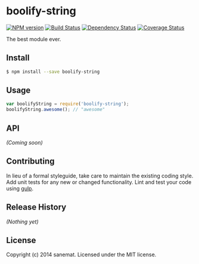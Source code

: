 # boolify-string 
[![NPM version][npm-image]][npm-url] [![Build Status][travis-image]][travis-url] [![Dependency Status][daviddm-url]][daviddm-image] [![Coverage Status][coveralls-image]][coveralls-url]

The best module ever.


## Install

```bash
$ npm install --save boolify-string
```


## Usage

```javascript
var boolifyString = require('boolify-string');
boolifyString.awesome(); // "awesome"
```

## API

_(Coming soon)_


## Contributing

In lieu of a formal styleguide, take care to maintain the existing coding style. Add unit tests for any new or changed functionality. Lint and test your code using [gulp](http://gulpjs.com/).


## Release History

_(Nothing yet)_


## License

Copyright (c) 2014 sanemat. Licensed under the MIT license.



[npm-url]: https://npmjs.org/package/boolify-string
[npm-image]: https://badge.fury.io/js/boolify-string.svg
[travis-url]: https://travis-ci.org/sanemat/boolify-string
[travis-image]: https://travis-ci.org/sanemat/boolify-string.svg?branch=master
[daviddm-url]: https://david-dm.org/sanemat/boolify-string.svg?theme=shields.io
[daviddm-image]: https://david-dm.org/sanemat/boolify-string
[coveralls-url]: https://coveralls.io/r/sanemat/boolify-string
[coveralls-image]: https://coveralls.io/repos/sanemat/boolify-string/badge.png
